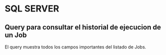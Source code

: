 # SQL SERVER
## Query para consultar el historial de ejecucion de un Job

El query muestra todos los campos importantes del listado de Jobs.
